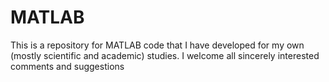 # MATLAB
This is a repository for MATLAB code that I have developed for my own (mostly scientific and academic) studies.  I welcome all sincerely interested comments and suggestions
